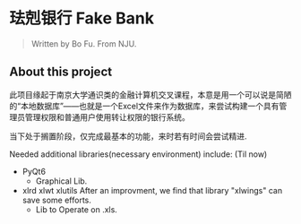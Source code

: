 # 珐剋银行 Fake Bank

> Written by Bo Fu. From NJU.

## About this project

此项目缘起于南京大学通识类的金融计算机交叉课程，本意是用一个可以说是简陋的“本地数据库”——也就是一个Excel文件来作为数据库，来尝试构建一个具有管理员管理权限和普通用户使用转让权限的银行系统。

当下处于搁置阶段，仅完成最基本的功能，来时若有时间会尝试精进.

Needed additional libraries(necessary environment) include: (Til now)

- PyQt6 
  - Graphical Lib.
- xlrd xlwt xlutils
  After an improvment, we find that library "xlwings" can save some efforts.
  - Lib to Operate on .xls.